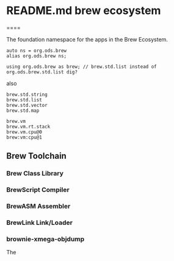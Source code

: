 # README.md brew ecosystem
====

The foundation namespace for the apps in the Brew Ecosystem.

```
auto ns = org.ods.brew 
alias org.ods.brew ns;

using org.ods.brew as brew; // brew.std.list instead of org.ods.brew.std.list dig?

```
also

```
brew.std.string
brew.std.list
brew.std.vector
brew.std.map

brew.vm
brew.vm.rt.stack
brew.vm.cpu@0
brew:vm:cpu@1
```



## Brew Toolchain ##

### Brew Class Library ###

### BrewScript Compiler ###

### BrewASM Assembler ###

### BrewLink Link/Loader ###

### brownie-xmega-objdump ###

The
